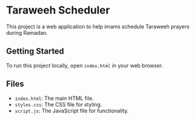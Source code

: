 # Taraweeh Scheduler

This project is a web application to help imams schedule Taraweeh prayers during Ramadan.

## Getting Started

To run this project locally, open `index.html` in your web browser.

## Files

- `index.html`: The main HTML file.
- `styles.css`: The CSS file for styling.
- `script.js`: The JavaScript file for functionality.
